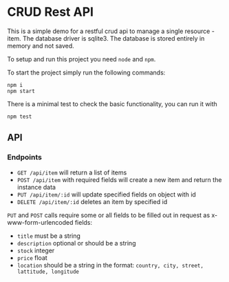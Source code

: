 # CRUD Rest API

This is a simple demo for a restful crud api 
to manage a single resource - item. The database driver is sqlite3.
The database is stored entirely in memory and not saved.

To setup and run this project you need `node` and `npm`.

To start the project simply run the following commands:

```
npm i
npm start
```

There is a minimal test to check the basic functionality,
you can run it with

```
npm test
```

## API

### Endpoints

- `GET /api/item` will return a list of items
- `POST /api/item` with required fields will create a new item and return
the instance data
- `PUT /api/item/:id` will update specified fields on object with id
- `DELETE /api/item/:id` deletes an item by specified id

`PUT` and `POST` calls require some or all fields to be filled out in request
as x-www-form-urlencoded fields:

- `title` must be a string
- `description` optional or should be a string
- `stock` integer
- `price` float
- `location` should be a string in the format:
`country, city, street, lattitude, longitude`
